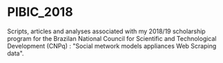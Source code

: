 # PIBIC_2018
Scripts, articles and analyses associated with my 2018/19 scholarship program for the Brazilan National Council for Scientific and Technological Development (CNPq) : "Social metwork models appliances Web Scraping data".
